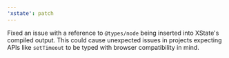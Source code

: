```yaml
---
'xstate': patch
---
```


Fixed an issue with a reference to `@types/node` being inserted into XState's compiled output. This could cause unexpected issues in projects expecting APIs like `setTimeout` to be typed with browser compatibility in mind.
